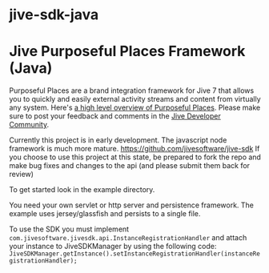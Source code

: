 jive-sdk-java
=============


# Jive Purposeful Places Framework (Java)
 Purposeful Places are a brand integration framework for Jive 7 that allows you to quickly and easily external activity streams and content from virtually any system.
 Here's [a high level overview of Purposeful Places](https://github.com/jivesoftware/jive-sdk/blob/master/docs/overview.md). Please make sure to post your feedback and comments in the [Jive Developer Community](https://community.jivesoftware.com/community/developer).

 Currently this project is in early development.  The javascript node framework is much more mature. https://github.com/jivesoftware/jive-sdk
 If you choose to use this project at this state, be prepared to fork the repo and make bug fixes and changes to the api (and please submit them back for review)

 To get started look in the example directory.

 You need your own servlet or http server  and persistence framework.  The example uses jersey/glassfish and
 persists to a single file.

To use the SDK you must implement `com.jivesoftware.jivesdk.api.InstanceRegistrationHandler` and attach your instance to
JiveSDKManager by using the following code:
	`JiveSDKManager.getInstance().setInstanceRegistrationHandler(instanceRegistrationHandler);`